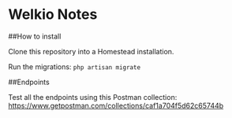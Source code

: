# Welkio Notes

##How to install

Clone this repository into a Homestead installation.

Run the migrations: ```php artisan migrate```

##Endpoints

Test all the endpoints using this Postman collection: https://www.getpostman.com/collections/caf1a704f5d62c65744b